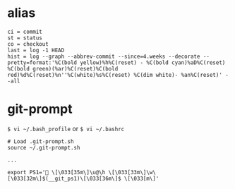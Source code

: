 # alias 
```
ci = commit
st = status
co = checkout
last = log -1 HEAD
hist = log --graph --abbrev-commit --since=4.weeks --decorate --pretty=format:'%C(bold yellow)%h%C(reset) - %C(bold cyan)%aD%C(reset) %C(bold green)(%ar)%C(reset)%C(bold red)%d%C(reset)%n''%C(white)%s%C(reset) %C(dim white)- %an%C(reset)' --all
```

# git-prompt
`$ vi ~/.bash_profile` or `$ vi ~/.bashrc`

```
# Load .git-prompt.sh
source ~/.git-prompt.sh

...

export PS1=' \[\033[35m\]\u@\h \[\033[33m\]\w\[\033[32m\]$(__git_ps1)\[\033[36m\]$ \[\033[m\]'
```

